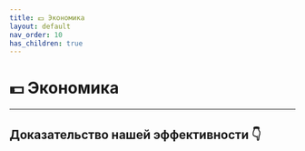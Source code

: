 ```yaml
---
title: 💵 Экономика
layout: default
nav_order: 10
has_children: true
---
```


# 💵 Экономика

---

## Доказательство нашей эффективности 👇